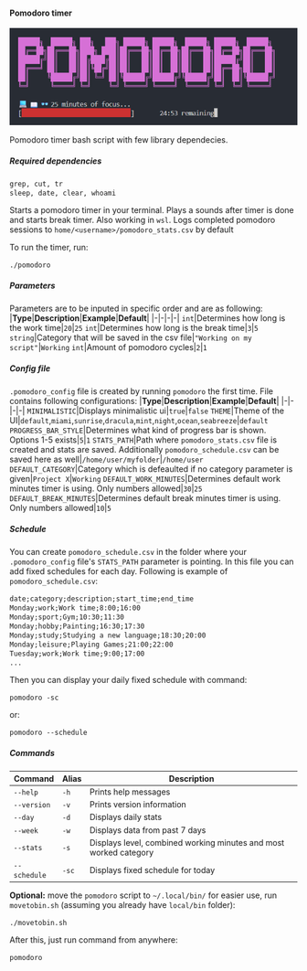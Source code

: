 #### Pomodoro timer
![pomodoro.png](./pomodoro.png)

Pomodoro timer bash script with few library dependecies.

##### Required dependencies
```
grep, cut, tr
sleep, date, clear, whoami
```

Starts a pomodoro timer in your terminal. Plays a sounds after timer is done and starts break timer. Also working in `wsl`.
Logs completed pomodoro sessions to `home/<username>/pomodoro_stats.csv` by default

To run the timer, run:
```shell
./pomodoro
```

##### Parameters
Parameters are to be inputed in specific order and are as following:
|**Type**|**Description**|**Example**|**Default**|
|-|-|-|-|
`int`|Determines how long is the work time|`20`|`25`
`int`|Determines how long is the break time|`3`|`5`
`string`|Category that will be saved in the csv file|`"Working on my script"`|`Working`
`int`|Amount of pomodoro cycles|`2`|`1`

##### Config file
`.pomodoro_config` file is created by running `pomodoro` the first time. File contains following configurations:
|**Type**|**Description**|**Example**|**Default**|
|-|-|-|-|
`MINIMALISTIC`|Displays minimalistic ui|`true`|`false`
`THEME`|Theme of the UI|`default`,`miami`,`sunrise`,`dracula`,`mint`,`night`,`ocean`,`seabreeze`|`default`
`PROGRESS_BAR_STYLE`|Determines what kind of progress bar is shown. Options 1-5 exists|`5`|`1`
`STATS_PATH`|Path where `pomodoro_stats.csv` file is created and stats are saved. Additionally `pomodoro_schedule.csv` can be saved here as well|`/home/user/myfolder`|`/home/user`
`DEFAULT_CATEGORY`|Category which is defeaulted if no category parameter is given|`Project X`|`Working`
`DEFAULT_WORK_MINUTES`|Determines default work minutes timer is using. Only numbers allowed|`30`|`25`
`DEFAULT_BREAK_MINUTES`|Determines default break minutes timer is using. Only numbers allowed|`10`|`5`

##### Schedule
You can create `pomodoro_schedule.csv` in the folder where your `.pomodoro_config` file's `STATS_PATH` parameter is pointing. In this file you can add fixed schedules for each day. Following is example of `pomodoro_schedule.csv`:
```csv
date;category;description;start_time;end_time
Monday;work;Work time;8:00;16:00
Monday;sport;Gym;10:30;11:30
Monday;hobby;Painting;16:30;17:30
Monday;study;Studying a new language;18:30;20:00
Monday;leisure;Playing Games;21:00;22:00
Tuesday;work;Work time;9:00;17:00
...
```
Then you can display your daily fixed schedule with command:
```shell
pomodoro -sc
```
or:
```shell
pomodoro --schedule
```


##### Commands
|**Command**|**Alias**|**Description**|
|-|-|-|
`--help`|`-h`|Prints help messages
`--version`|`-v`|Prints version information
`--day`|`-d`|Displays daily stats
`--week`|`-w`|Displays data from past 7 days
`--stats`|`-s`|Displays level, combined working minutes and most worked category
`--schedule`|`-sc`|Displays fixed schedule for today

**Optional:** move the `pomodoro` script to `~/.local/bin/` for easier use, run `movetobin.sh` (assuming you already have `local/bin` folder):

```shell
./movetobin.sh
```

After this, just run command from anywhere:
```shell
pomodoro
```
